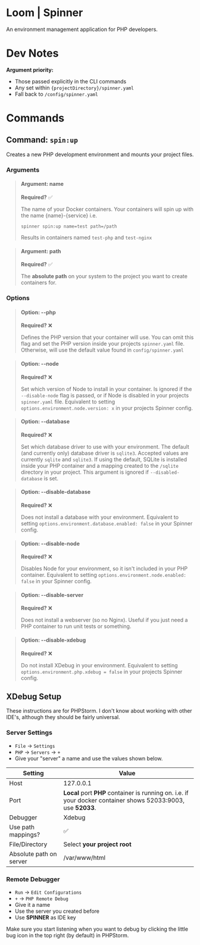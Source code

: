 # Loom | Spinner

An environment management application for PHP developers.

# Dev Notes

**Argument priority:**

- Those passed explicitly in the CLI commands
- Any set within `{projectDirectory}/spinner.yaml`
- Fall back to `/config/spinner.yaml`

# Commands

## Command: `spin:up`

Creates a new PHP development environment and mounts your project files.

### Arguments

> #### Argument: name 
>
> **Required?** ✅
> 
> The name of your Docker containers. Your containers will spin up with the name {name}-{service} i.e.
> 
> `spinner spin:up name=test path=/path`
> 
> Results in containers named `test-php` and `test-nginx`

> #### Argument: path
> 
> **Required?** ✅
> 
> The **absolute path** on your system to the project you want to create containers for.

### Options

> #### Option: --php
> 
> **Required?** ❌
> 
> Defines the PHP version that your container will use. You can omit this flag and set the PHP version inside your
> projects `spinner.yaml` file. Otherwise, will use the default value found in `config/spinner.yaml`

> #### Option: --node
> 
> **Required?** ❌
> 
> Set which version of Node to install in your container. Is ignored if the `--disable-node` flag is
> passed, or if Node is disabled in your projects `spinner.yaml` file. Equivalent to setting 
> `options.environment.node.version: x` in your projects Spinner config.

> #### Option: --database
> 
> **Required?** ❌
> 
> Set which database driver to use with your environment. The default (and currently only) database driver is `sqlite3`. 
> Accepted values are currently `sqlite` and `sqlite3`. If using the default, SQLite is installed inside your PHP 
> container and a mapping created to the `/sqlite` directory in your project. This argument is ignored if 
> `--disabled-database` is set.

> #### Option: --disable-database
>
> **Required?** ❌
>
> Does not install a database with your environment. Equivalent to setting `options.environment.database.enabled: false` 
> in your Spinner config.

> #### Option: --disable-node
> 
> **Required?** ❌
> 
> Disables Node for your environment, so it isn't included in your PHP container. Equivalent to setting 
> `options.environment.node.enabled: false` in your Spinner config.

> #### Option: --disable-server
> 
> **Required?** ❌
> 
> Does not install a webserver (so no Nginx). Useful if you just need a PHP container to run unit tests or something.

> #### Option: --disable-xdebug
> 
> **Required?** ❌
> 
> Do not install XDebug in your environment. Equivalent to setting `options.environment.php.xdebug = false` in your 
> projects Spinner config.

## XDebug Setup

These instructions are for PHPStorm. I don't know about working with other IDE's, although they
should be fairly universal.

### Server Settings

- `File` -> `Settings`
- `PHP` -> `Servers` -> `+`
- Give your "server" a name and use the values shown below.

| Setting                 | Value                                                                                                          |
|-------------------------|----------------------------------------------------------------------------------------------------------------|
| Host                    | 127.0.0.1                                                                                                      |
| Port                    | **Local** port **PHP** container is running on. i.e. if your docker container shows 52033:9003, use **52033**. |
| Debugger                | Xdebug                                                                                                         |
| Use path mappings?      | ✅                                                                                                              |
| File/Directory          | Select **your project root**                                                                                   |
| Absolute path on server | /var/www/html                                                                                                  |

### Remote Debugger

- `Run` -> `Edit Configurations`
- `+` -> `PHP Remote Debug`
- Give it a name
- Use the server you created before
- Use **SPINNER** as IDE key

Make sure you start listening when you want to debug by clicking the little bug icon in the 
top right (by default) in PHPStorm.
